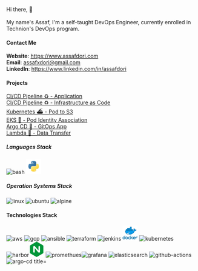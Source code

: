 Hi there, 👋 <br>
 <br>
My name's Assaf, I'm a self-taught DevOps Engineer, currently enrolled in Technion's DevOps program.

#### Contact Me

**Website**: <a href="https://www.assafdori.com" target="_blank">https://www.assafdori.com</a><br>
**Email**: <a href="mailto:assafxdori@gmail.com" target="_blank">assafxdori@gmail.com</a><br>
**LinkedIn**: <a href="https://www.linkedin.com/in/assafdori/" target="_blank">https://www.linkedin.com/in/assafdori</a><br>

#### Projects
[CI/CD Pipeline ♻️ - Application](https://github.com/assafdori/resume-app)  
[CI/CD Pipeline ♻️ - Infrastructure as Code](https://github.com/assafdori/resume-app-iac)  
[Kubernetes ⛴️ -  Pod to S3](https://github.com/assafdori/pod-to-s3)  
[EKS 🎡 -  Pod Identity Association](https://github.com/assafdori/pod-identity)  
[Argo CD 📀 -  GitOps App](https://github.com/assafdori/argo-cd)  
[Lambda 🧪 -  Data Transfer](https://github.com/assafdori/lambda-s3)  




##### Languages Stack
<p align="left"><img src="https://www.vectorlogo.zone/logos/gnu_bash/gnu_bash-icon.svg" alt="bash" title="bash" title="bash" width="40" height="40"/>  <img src="https://raw.githubusercontent.com/github/explore/80688e429a7d4ef2fca1e82350fe8e3517d3494d/topics/python/python.png" alt="python" title="python" width="40" height="40"/> <img </p>

##### Operation Systems Stack
<p align="left"><img src="https://brandlogos.net/wp-content/uploads/2020/03/Linux-logo.png" alt="linux" title="linux" width="40" height="40"/>  <img src="https://www.vectorlogo.zone/logos/ubuntu/ubuntu-icon.svg" alt="ubuntu" title="ubuntu" width="40" height="40"/>  <img src="https://www.vectorlogo.zone/logos/alpinelinux/alpinelinux-icon.svg" alt="alpine" title="alpine" width="40" height="40"/>

#### Technologies Stack 
<p align="left"><img src="https://www.vectorlogo.zone/logos/amazon_aws/amazon_aws-icon.svg" alt="aws" title="aws" width="40" height="40"/> <img src="https://www.vectorlogo.zone/logos/google_cloud/google_cloud-icon.svg" alt="gcp" title="gcp" width="40" height="40"/>  <img src="https://www.vectorlogo.zone/logos/ansible/ansible-icon.svg" alt="ansible" title="ansible" width="40" height="40"/> <img src="https://www.vectorlogo.zone/logos/terraformio/terraformio-icon.svg" alt="terraform" title="terraform" width="40" height="40"/> <img src="https://www.vectorlogo.zone/logos/jenkins/jenkins-icon.svg" alt="jenkins" title="jenkins" width="40" height="40"/> <img src="https://raw.githubusercontent.com/github/explore/80688e429a7d4ef2fca1e82350fe8e3517d3494d/topics/docker/docker.png" alt="docker" title="docker" width="40" height="40"/>  <img src="https://www.vectorlogo.zone/logos/kubernetes/kubernetes-icon.svg" alt="kubernetes" title="kubernetes" width="40" height="40"/>  <img src="https://www.vectorlogo.zone/logos/helmsh/helmsh-icon.svg" alt="harbor" title="harbor" width="40" height="40"/><img src="https://raw.githubusercontent.com/github/explore/85cceaeeaf993ca35664dc37ea24f9237fbbfc14/topics/nginx/nginx.png" alt="nginx" title="nginx" width="40" height="40"/>  <img src="https://www.vectorlogo.zone/logos/prometheusio/prometheusio-icon.svg" alt="promethues" title="promethues" width="40" height="40"/><img src="https://www.vectorlogo.zone/logos/grafana/grafana-icon.svg" alt="grafana" title="grafana" width="40" height="40"/> <img src="https://www.vectorlogo.zone/logos/elastic/elastic-icon.svg" alt="elasticsearch" title="elasticsearch" width="40" height="40"/>
<img src="https://raw.githubusercontent.com/gilbarbara/logos/main/logos/github-actions.svg" alt="github-actions" title="github-actions" width="40" height="40"/>
<img src="https://raw.githubusercontent.com/gilbarbara/logos/main/logos/argo-icon.svg" alt="argo-cd title="argo-cd" width="40" height="40"/></p>




